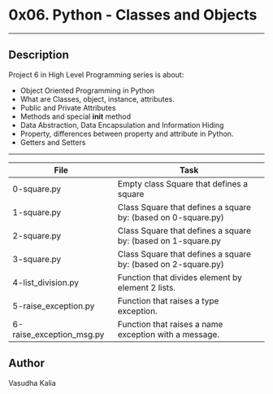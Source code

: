 # 0x06. Python - Classes and Objects
---
## Description

Project 6 in High Level Programming series is about:
* Object Oriented Programming in Python
* What are Classes, object, instance, attributes.
* Public and Private Attributes
* Methods and special __init__ method
* Data Abstraction, Data Encapsulation and Information Hiding
* Property, differences between property and attribute in Python.
* Getters and Setters

---
File|Task
---|---
0-square.py|Empty class Square that defines a square
1-square.py|Class Square that defines a square by: (based on 0-square.py)
2-square.py|Class Square that defines a square by: (based on 1-square.py
3-square.py|Class Square that defines a square by: (based on 2-square.py)
4-list_division.py|Function that divides element by element 2 lists.
5-raise_exception.py|Function that raises a type exception.
6-raise_exception_msg.py|Function that raises a name exception with a message.

## Author
Vasudha Kalia